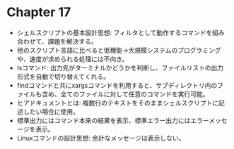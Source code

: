 # Chapter 17

- シェルスクリプトの基本設計思想: フィルタとして動作するコマンドを組み合わせて、課題を解決する。
- 他のスクリプト言語に比べると低機能→大規模システムのプログラミングや、速度が求められる処理には不向き。
- lsコマンド: 出力先がターミナルかどうかを判断し、ファイルリストの出力形式を自動で切り替えてくれる。
- findコマンドと共にxargsコマンドを利用すると、サブディレクトリ内のファイルも含め、全てのファイルに対して任意のコマンドを実行可能。
- ヒアドキュメントとは: 複数行のテキストをそのままシェルスクリプトに記述したい場合に使用。
- 標準出力にはコマンド本来の結果を表示、標準エラー出力にはエラーメッセージを表示。
- Linuxコマンドの設計思想: 余計なメッセージは表示しない。
